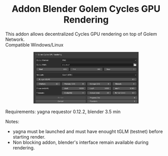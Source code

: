 <h1 align="center">Addon Blender Golem Cycles GPU Rendering</h1>

This addon allows decentralized Cycles GPU rendering on top of Golem Network.  
Compatible Windows/Linux

<p align="center">
	<img src="panel.png" width="65%"> 
</p>

Requirements: yagna requestor 0.12.2, blender 3.5 min

Notes:
 - yagna must be launched and must have enought tGLM (testnet) before starting render.
 - Non blocking addon, blender's interface remain available during rendering.

